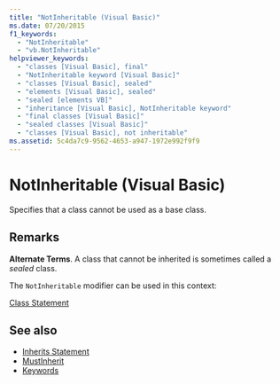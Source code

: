 ```yaml
---
title: "NotInheritable (Visual Basic)"
ms.date: 07/20/2015
f1_keywords: 
  - "NotInheritable"
  - "vb.NotInheritable"
helpviewer_keywords: 
  - "classes [Visual Basic], final"
  - "NotInheritable keyword [Visual Basic]"
  - "classes [Visual Basic], sealed"
  - "elements [Visual Basic], sealed"
  - "sealed [elements VB]"
  - "inheritance [Visual Basic], NotInheritable keyword"
  - "final classes [Visual Basic]"
  - "sealed classes [Visual Basic]"
  - "classes [Visual Basic], not inheritable"
ms.assetid: 5c4da7c9-9562-4653-a947-1972e992f9f9
---
```

# NotInheritable (Visual Basic)
Specifies that a class cannot be used as a base class.  
  
## Remarks  
 **Alternate Terms**. A class that cannot be inherited is sometimes called a *sealed* class.  
  
 The `NotInheritable` modifier can be used in this context:  
  
 [Class Statement](../../../visual-basic/language-reference/statements/class-statement.md)  
  
## See also

- [Inherits Statement](../../../visual-basic/language-reference/statements/inherits-statement.md)
- [MustInherit](../../../visual-basic/language-reference/modifiers/mustinherit.md)
- [Keywords](../../../visual-basic/language-reference/keywords/index.md)
